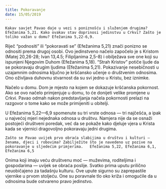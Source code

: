 ```yaml
---
title: Pokoravanje
date: 15/05/2019
---
```


`Kakav savjet Pavao daje u vezi s poniznošću i služenjem drugima? Efežanima 5,21. Kako ovakav stav doprinosi jedinstvu u Crkvi? Zašto je toliko važan u domu? Efežanima 5,22-6,9.`

Riječ “podnositi” ili “pokoravati se” (Efežanima 5,21) znači ponizno se odnositi prema drugoj osobi. Ovo jedinstveno načelo započelo je s Kristom (Matej 20,26-28; Ivan 13,4.5; Filipljanima 2,5-8) i obilježava sve one koji su ispunjeni Njegovim Duhom (Efežanima 5,18). “Strah Kristov” potiče ljude da se pokoravaju drugim ljudima (Efežanima 5,21). Pokazivanje nesebičnosti u uzajamnim odnosima ključno je kršćansko učenje o društvenim odnosima. Ono oživljava duhovnu stvarnost da su svi jedno u Kristu, bez iznimke.

Načelo u domu. Dom je mjesto na kojem se dokazuje kršćanska pokornost. Ako se ovo načelo primjenjuje u domu, to će donijeti velike promjene u Crkvi. Pavao odmah nakon predstavljanja načela pokornosti prelazi na razgovor o tome kako se može primijeniti u obitelji.

U Efežanima 5,22—6,9 spomenute su tri vrste odnosa — tri najčešća, a ipak u najvećoj mjeri nejednaka odnosa u društvu. Namjera nije da se osnaži postojeći društveni poredak, već da se pokaže kako djeluje vjera u Krista kada se vjernici dragovoljno pokoravaju jedni drugima.

`Zašto se Pavao uvijek prvo obraća slabijima u društvu i kulturi — ženama, djeci i robovima? Zabilježite što je navedeno uz pozive na pokoravanje u sljedećim primjerima. 	Efežanima 5,22,	Efežanima 6,1,	Efežanima 6,5`

Onima koji imaju veću društvenu moć — muževima, roditeljima i gospodarima — uvijek se obraća poslije. Svatko prima uputu prilično neuobičajeno za tadašnju kulturu. Ove upute sigurno su zaprepastile vjernike u prvom stoljeću. One su poravnale tlo oko križa i omogućile da u odnosima bude ostvareno pravo jedinstvo.
